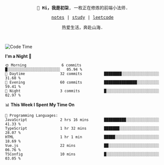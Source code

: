 <p align="center">
  <samp>
    <span><strong>👋 Hi，我是初柒</strong>,</span>
    <span>一枚正在修炼的前端小法师.</span>
  </samp>
</p>

<p align="center">
  <samp>
    <a href="https://www.wolai.com/dec-seven/wyPFvMTwAcD9muc6RMfThB">notes</a> |
    <a href="https://github.com/dec-seven/fe-study">study</a> |
    <a href="https://leetcode.cn/u/dec-seven/">leetcode</a>
  </samp>
</p>
<p align="center">
  <samp>
    <span>热爱生活，奔赴山海.</span>
  </samp>
</p>
<br>

<!--START_SECTION:waka-->
![Code Time](http://img.shields.io/badge/Code%20Time-1%2C216%20hrs%202%20mins-blue)

**I'm a Night 🦉** 

```text
🌞 Morning                6 commits           █░░░░░░░░░░░░░░░░░░░░░░░░   05.94 % 
🌆 Daytime                32 commits          ████████░░░░░░░░░░░░░░░░░   31.68 % 
🌃 Evening                60 commits          ███████████████░░░░░░░░░░   59.41 % 
🌙 Night                  3 commits           █░░░░░░░░░░░░░░░░░░░░░░░░   02.97 % 
```


📊 **This Week I Spent My Time On** 

```text
💬 Programming Languages: 
JavaScript               2 hrs 16 mins       ██████████░░░░░░░░░░░░░░░   41.33 % 
TypeScript               1 hr 32 mins        ███████░░░░░░░░░░░░░░░░░░   28.07 % 
HTML                     1 hr 1 min          █████░░░░░░░░░░░░░░░░░░░░   18.69 % 
Vue.js                   22 mins             ██░░░░░░░░░░░░░░░░░░░░░░░   06.76 % 
TSConfig                 10 mins             █░░░░░░░░░░░░░░░░░░░░░░░░   03.05 % 
```


<!--END_SECTION:waka-->

